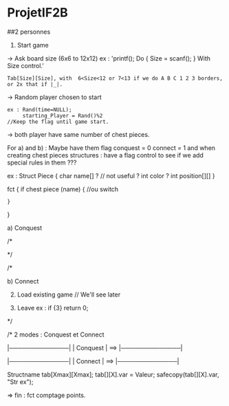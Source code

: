 # ProjetIF2B

##2 personnes

1. Start game

-> Ask board size (6x6 to 12x12)
    ex : 'printf();
         Do {
         Size = scanf();
         } With Size control.'

    Tab[Size][Size], with  6<Size<12 or 7<13 if we do A B C 1 2 3 borders, or 2x that if |_|.

-> Random player chosen to start

    ex : Rand(time=NULL);
         starting_Player = Rand()%2
    //Keep the flag until game start.


-> both player have same number of chest pieces.

For a) and b) : Maybe have them flag conquest = 0 connect = 1 and when creating chest pieces
structures : have a flag control to see if we add special rules in them ???

ex :
Struct Piece {
    char name[] ? // not useful ?
    int color ?
    int position[][]
}

fct {
if chest piece (name) {      //ou switch

    }
}

a) Conquest

/*




*/

/*

b) Connect


2. Load existing game
    // We'll see later

3. Leave
    ex : if {3} return 0;

*/



/*
2 modes : Conquest et Connect

|──────────────|
|   Conquest   |  ==>
|──────────────|

|──────────────|
|   Connect    |  ==>
|──────────────|



Structname tab[Xmax][Xmax];
tab[][X].var = Valeur;
safecopy(tab[][X].var, "Str ex");


=> fin : fct comptage points.
